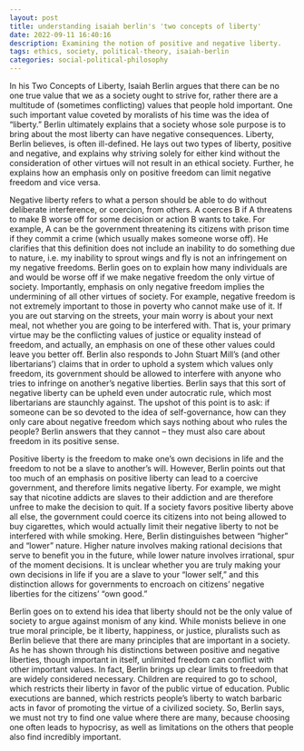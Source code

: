 ```yaml
---
layout: post
title: understanding isaiah berlin's 'two concepts of liberty'
date: 2022-09-11 16:40:16
description: Examining the notion of positive and negative liberty.
tags: ethics, society, political-theory, isaiah-berlin
categories: social-political-philosophy
---
```


In his Two Concepts of Liberty, Isaiah Berlin argues that there can be no one true value that we as a society ought to strive for, rather there are a multitude of (sometimes conflicting) values that people hold important. One such important value coveted by moralists of his time was the idea of “liberty.” Berlin ultimately explains that a society whose sole purpose is to bring about the most liberty can have negative consequences. Liberty, Berlin believes, is often ill-defined. He lays out two types of liberty, positive and negative, and explains why striving solely for either kind without the consideration of other virtues will not result in an ethical society. Further, he explains how an emphasis only on positive freedom can limit negative freedom and vice versa.

Negative liberty refers to what a person should be able to do without deliberate interference, or coercion, from others. A coerces B if A threatens to make B worse off for some decision or action B wants to take. For example, A can be the government threatening its citizens with prison time if they commit a crime (which usually makes someone worse off). He clarifies that this definition does not include an inability to do something due to nature, i.e. my inability to sprout wings and fly is not an infringement on my negative freedoms. Berlin goes on to explain how many individuals are and would be worse off if we make negative freedom the only virtue of society. Importantly, emphasis on only negative freedom implies the undermining of all other virtues of society. For example, negative freedom is not extremely important to those in poverty who cannot make use of it. If you are out starving on the streets, your main worry is about your next meal, not whether you are going to be interfered with. That is, your primary virtue may be the conflicting values of justice or equality instead of freedom, and actually, an emphasis on one of these other values could leave you better off. Berlin also responds to John Stuart Mill’s (and other libertarians’) claims that in order to uphold a system which values only freedom, its government should be allowed to interfere with anyone who tries to infringe on another’s negative liberties. Berlin says that this sort of negative liberty can be upheld even under autocratic rule, which most libertarians are staunchly against. The upshot of this point is to ask: if someone can be so devoted to the idea of self-governance, how can they only care about negative freedom which says nothing about who rules the people? Berlin answers that they cannot – they must also care about freedom in its positive sense.

Positive liberty is the freedom to make one’s own decisions in life and the freedom to not be a slave to another’s will. However, Berlin points out that too much of an emphasis on positive liberty can lead to a coercive government, and therefore limits negative liberty. For example, we might say that nicotine addicts are slaves to their addiction and are therefore unfree to make the decision to quit. If a society favors positive liberty above all else, the government could coerce its citizens into not being allowed to buy cigarettes, which would actually limit their negative liberty to not be interfered with while smoking. Here, Berlin distinguishes between “higher” and “lower” nature. Higher nature involves making rational decisions that serve to benefit you in the future, while lower nature involves irrational, spur of the moment decisions. It is unclear whether you are truly making your own decisions in life if you are a slave to your “lower self,” and this distinction allows for governments to encroach on citizens’ negative liberties for the citizens’ “own good.” 

Berlin goes on to extend his idea that liberty should not be the only value of society to argue against monism of any kind. While monists believe in one true moral principle, be it liberty, happiness, or justice, pluralists such as Berlin believe that there are many principles that are important in a society. As he has shown through his distinctions between positive and negative liberties, though important in itself, unlimited freedom can conflict with other important values. In fact, Berlin brings up clear limits to freedom that are widely considered necessary. Children are required to go to school, which restricts their liberty in favor of the public virtue of education. Public executions are banned, which restricts people’s liberty to watch barbaric acts in favor of promoting the virtue of a civilized society. So, Berlin says, we must not try to find one value where there are many, because choosing one often leads to hypocrisy, as well as limitations on the others that people also find incredibly important.


